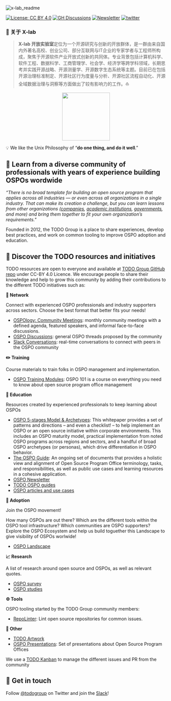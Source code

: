 ![x-lab_readme](https://user-images.githubusercontent.com/15010826/165412908-eea08190-01bd-400d-94a7-04a32155b2fc.png)

[![License: CC BY 4.0](https://img.shields.io/badge/License-CC_BY_4.0-lightgrey.svg)](https://creativecommons.org/licenses/by/4.0/)
[![GH Discussions](https://img.shields.io/badge/OSPO-Discussions-green)](https://github.com/todogroup/ospology/discussions)
[![Newsletter](https://img.shields.io/badge/OSPO-Newsletter-%2300FFFF)](https://www.getrevue.co/profile/osponews)
[![twitter](https://img.shields.io/twitter/follow/todogroup?style=social)](https://twitter.com/todogroup)


### **🚩 关于 X-lab**

> **X-lab 开放实验室**定位为一个开源研究与创新的开放群体，是一群由来自国内外著名高校、创业公司、部分互联网与IT企业的专家学者与工程师所构成，聚焦于开源软件产业开放式创新的共同体。专业背景包括计算机科学、软件工程、数据科学、工商管理学、社会学、经济学等跨学科领域，长期思考并实践开源战略、开源测量学、开源数字生态系统等主题。目前已在包括开源治理标准制定、开源社区行为度量与分析、开源社区流程自动化、开源全域数据治理与洞察等方面做出了较有影响力的工作。⛵

<div align=center>
<img src="https://user-images.githubusercontent.com/15010826/159158901-924e75ba-52c3-4991-98da-caba38579a9c.png" width="150px">
</div>

💡 We like the Unix Philosophy of “**do one thing, and do it well**.”

## 🚀 Learn from a diverse community of professionals with years of experience building OSPOs wordwide



*“There is no broad template for building an open source program that applies across all industries — or even across all organizations in a single industry. That can make its creation a challenge, but you can learn lessons from other organizations ([companies](https://todogroup.org/faq/#should-i-join), [academic institutions](https://todogroup.org/faq/#as-a-university-or-academic-institution-can-i-join-the-todo-group), [governments](https://todogroup.org/faq/#as-a-government-institution-can-i-join-the-todo-group), and more) and bring them together to fit your own organization’s requirements."*


Founded in 2012, the TODO Group is a place to share experiences, develop best practices, and work on common tooling to improve OSPO adoption and education.



## 📝 Discover the TODO resources and initiatives


TODO resources are open to everyone and available at [TODO Group GitHub repo](https://github.com/todogroup) under CC-BY 4.0 Licence. We encourage people to share their knowledge and help to grow this community by adding their contributions to the different TODO initiatives such as:

**💬 Network**

Connect with experienced OSPO professionals and industry supporters across sectors. Choose the best format that better fits your needs!

* [OSPOlogy: Community Meetings](https://github.com/todogroup/ospology/tree/main/meetings): monthly community meetings with a defined agenda, featured speakers, and informal face-to-face discussions.
* [OSPO Discussions](https://github.com/todogroup/ospology/discussions): general OSPO threads proposed by the community
* [Slack Conversations](https://slack.todogroup.org/): real-time conversations to connect with peers in the OSPO community

**✏️ Training**

Course materials to train folks in OSPO management and implementation.

* [OSPO Training Modules](https://github.com/todogroup/ospo101): OSPO 101 is a course on everything you need to know about open source program office management

**📖 Education**

Resources created by experienced professionals to keep learning about OSPOs

* [OSPO 5-stages Model & Archetypes](https://linuxfoundation.org/tools/the-evolution-of-the-open-source-program-office-ospo/): This whitepaper provides a set of patterns and directions – and even a checklist! – to help implement an OSPO or an open source initiative within corporate environments. This includes an OSPO maturity model, practical implementation from noted OSPO programs across regions and sectors, and a handful of broad OSPO archetypes (or personas), which drive differentiation in OSPO behavior.
* [The OSPO Guide](https://landscape.todogroup.org/guide): An ongoing set of documents that provides a holistic view and alignment of Open Source Program Office terminology, tasks, and responsibilities, as well as public use cases and learning resources in a cohesive application.
* [OSPO Newsletter](https://github.com/todogroup/ospology/tree/main/newsletter)
* [TODO OSPO guides](https://github.com/todogroup/todogroup.org/tree/main/content/en/guides)
* [OSPO articles and use cases](https://github.com/todogroup/todogroup.org/tree/main/content/en/blog)

**🔭 Adoption**

Join the OSPO movement!

How many OSPOs are out there? Which are the different tools within the OSPO tool infrastructure? Which communities are OSPO supporters? Explore the OSPO Ecosystem and help us build toguether this Landscape to give visibility of OSPOs worlwide!

* [OSPO Landscape](https://github.com/todogroup/ospolandscape)

**📈 Research**

A list of research around open source and OSPOs, as well as relevant quotes.

* [OSPO survey](https://github.com/todogroup/osposurvey)
* [OSPO studies](https://github.com/todogroup/opensource-research)


**⚙️ Tools**

OSPO tooling started by the TODO Group community members:

* [RepoLinter](https://github.com/todogroup/repolinter): Lint open source repositories for common issues.

**📢 Other**

* [TODO Artwork](https://github.com/todogroup/artwork)
* [OSPO Presentations](https://github.com/todogroup/presentations): Set of presentations about Open Source Program Offices

We use a [TODO Kanban](https://github.com/todogroup/todogroup.org/projects/1) to manage the different issues and PR from the community

## 👋 Get in touch

Follow [@todogroup](https://twitter.com/todogroup) on Twitter and join the [Slack](https://slack.todogroup.org/)!
